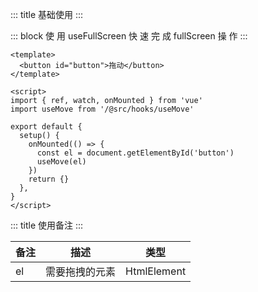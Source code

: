 ::: title 基础使用
:::

::: block 使 用 useFullScreen 快 速 完 成 fullScreen 操 作
:::

```vue
<template>
  <button id="button">拖动</button>
</template>

<script>
import { ref, watch, onMounted } from 'vue'
import useMove from '/@src/hooks/useMove'

export default {
  setup() {
    onMounted(() => {
      const el = document.getElementById('button')
      useMove(el)
    })
    return {}
  },
}
</script>
```

::: title 使用备注
:::

| 备注 | 描述           | 类型        |
| ---- | -------------- | ----------- |
| el   | 需要拖拽的元素 | HtmlElement |
